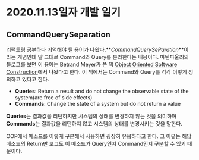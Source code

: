 # 2020.11.13일자 개발 일기

## CommandQuerySeparation

리팩토링 공부하다 기억해야 될 용어가 나왔다.**_CommandQuerySeParation_**이라는 개념인데 말 그대로 Command와 Query를 분리한다는 내용이다. 마틴파울러의 블로그를 보면 이 용어는 Betrand Meyer가 쓴 책 [Object Oriented Software Construction](https://www.amazon.com/gp/product/0136291554?ie=UTF8&tag=martinfowlerc-20&linkCode=as2&camp=1789&creative=9325&creativeASIN=0136291554)에서 나왔다고 한다. 이 책에서는 Command와 Query를 각각 이렇게 정의하고 있다고 한다.

- **Queries**: Return a result and do not change the observable state of the system(are free of side effects)
- **Commands**: Change the state of a system but do not return a value

**Queries**는 결과값을 리턴하지만 시스템의 상태를 변경하지 않는 것을 의미하며 **Commands**는 결과값을 리턴하지 않고 시스템의 상태를 변경시키는 것을 말한다.

OOP에서 메소드를 이렇게 구분해서 사용하면 굉장히 유용하다고 한다. 그 이유는 해당 메소드의 Return만 보고도 이 메소드가 Query인지 Command인지 구분할 수 있기 때문이다.
